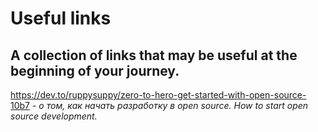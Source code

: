 # Useful links

## A collection of links that may be useful at the beginning of your journey.

https://dev.to/ruppysuppy/zero-to-hero-get-started-with-open-source-10b7 - _о том, как начать разработку в open source. How to start open source development._
